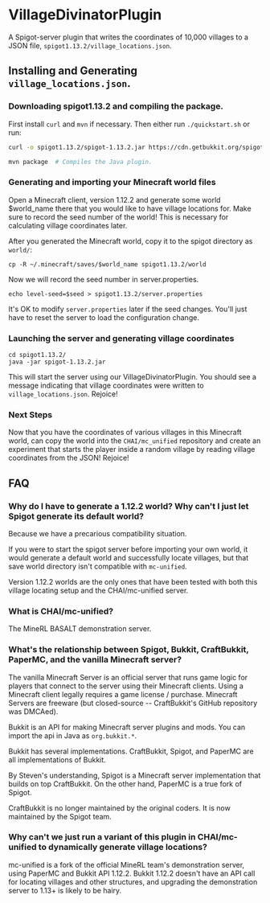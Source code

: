 # VillageDivinatorPlugin

A Spigot-server plugin that writes the coordinates of 10,000 villages to a JSON file, `spigot1.13.2/village_locations.json`.

## Installing and Generating `village_locations.json`.

### Downloading spigot1.13.2 and compiling the package.

First install `curl` and `mvn` if necessary. Then either run `./quickstart.sh` or run:

```bash
curl -o spigot1.13.2/spigot-1.13.2.jar https://cdn.getbukkit.org/spigot/spigot-1.13.2.jar

mvn package  # Compiles the Java plugin.
```

### Generating and importing your Minecraft world files
Open a Minecraft client, version 1.12.2 and generate some world $world_name there that you would like to have village locations for. Make sure to record the seed number of the world! This is necessary for calculating village coordinates later.


After you generated the Minecraft world, copy it to the spigot directory as `world/`:

```
cp -R ~/.minecraft/saves/$world_name spigot1.13.2/world
```

Now we will record the seed number in server.properties.

```
echo level-seed=$seed > spigot1.13.2/server.properties
```

It's OK to modify `server.properties` later if the seed changes. You'll just have to reset the server to load the configuration change.

### Launching the server and generating village coordinates

```
cd spigot1.13.2/
java -jar spigot-1.13.2.jar
```

This will start the server using our VillageDivinatorPlugin. You should see a message indicating that village coordinates were written to `village_locations.json`. Rejoice!

### Next Steps
Now that you have the coordinates of various villages in this Minecraft world, can copy the world into the `CHAI/mc_unified` repository and create an experiment that starts the player inside a random village by reading village coordinates from the JSON! Rejoice!


## FAQ

### Why do I have to generate a 1.12.2 world? Why can't I just let Spigot generate its default world?


Because we have a precarious compatibility situation.

If you were to start the spigot server before importing your own world, it would generate a default world and successfully locate villages, but that save world directory isn't compatible with `mc-unified`.

Version 1.12.2 worlds are the only ones that have been tested with both this village locating setup and the CHAI/mc-unified server.

### What is CHAI/mc-unified?
The MineRL BASALT demonstration server.

### What's the relationship between Spigot, Bukkit, CraftBukkit, PaperMC, and the vanilla Minecraft server?

The vanilla Minecraft Server is an official server that runs game logic for players that connect to the server using their Minecraft clients. Using a Minecraft client legally requires a game license / purchase. Minecraft Servers are freeware (but closed-source -- CraftBukkit's GitHub repository was DMCAed).

Bukkit is an API for making Minecraft server plugins and mods. You can import the api in Java as `org.bukkit.*`.

Bukkit has several implementations. CraftBukkit, Spigot, and PaperMC are all implementations of Bukkit.

By Steven's understanding, Spigot is a Minecraft server implementation that builds on top CraftBukkit. On the other hand, PaperMC is a true fork of Spigot.

CraftBukkit is no longer maintained by the original coders. It is now maintained by the Spigot team.

### Why can't we just run a variant of this plugin in CHAI/mc-unified to dynamically generate village locations?

mc-unified is a fork of the official MineRL team's demonstration server, using PaperMC and Bukkit API 1.12.2. Bukkit 1.12.2 doesn't have an API call for locating villages and other structures, and upgrading the demonstration server to 1.13+ is likely to be hairy.
